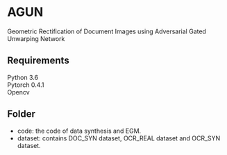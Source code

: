 # AGUN
Geometric Rectification of Document Images using Adversarial Gated Unwarping Network  
## Requirements  
Python 3.6  
Pytorch 0.4.1  
Opencv  
## Folder  
* code: the code of data synthesis and EGM.  
* dataset: contains DOC_SYN dataset, OCR_REAL dataset and OCR_SYN dataset.
